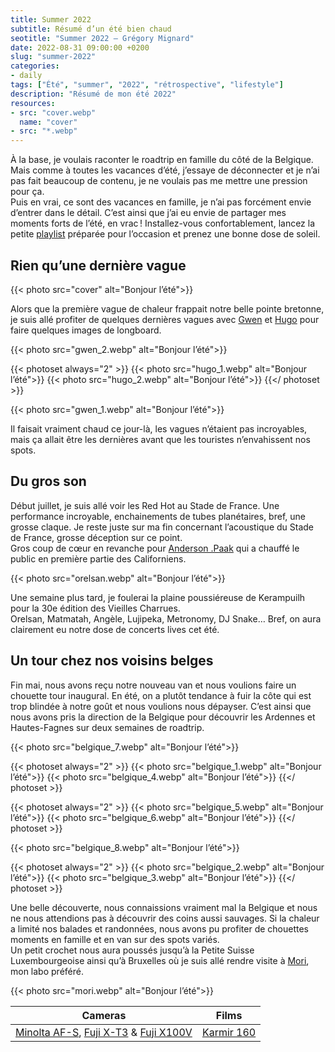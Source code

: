 ```yaml
---
title: Summer 2022
subtitle: Résumé d’un été bien chaud
seotitle: "Summer 2022 — Grégory Mignard"
date: 2022-08-31 09:00:00 +0200
slug: "summer-2022"
categories:
- daily
tags: ["Été", "summer", "2022", "rétrospective", "lifestyle"]
description: "Résumé de mon été 2022"
resources:
- src: "cover.webp"
  name: "cover"
- src: "*.webp"
---
```


À la base, je voulais raconter le roadtrip en famille du côté de la Belgique. Mais comme à toutes les vacances d’été, j’essaye de déconnecter et je n’ai pas fait beaucoup de contenu, je ne voulais pas me mettre une pression pour ça.  
Puis en vrai, ce sont des vacances en famille, je n’ai pas forcément envie d’entrer dans le détail. C’est ainsi que j’ai eu envie de partager mes moments forts de l’été, en vrac ! Installez-vous confortablement, lancez la petite [playlist](https://music.apple.com/fr/playlist/001-summer-twenty-two/pl.u-57YKfVA360r) préparée pour l’occasion et prenez une bonne dose de soleil.

## Rien qu’une dernière vague

{{< photo src="cover" alt="Bonjour l’été">}}

Alors que la première vague de chaleur frappait notre belle pointe bretonne, je suis allé profiter de quelques dernières vagues avec [Gwen](https://www.instagram.com/gwencristien/) et [Hugo](https://www.instagram.com/hugo_crescent/) pour faire quelques images de longboard.  

{{< photo src="gwen_2.webp" alt="Bonjour l’été">}}

{{< photoset always="2" >}}
{{< photo src="hugo_1.webp" alt="Bonjour l’été">}}
{{< photo src="hugo_2.webp" alt="Bonjour l’été">}}
{{</ photoset >}}

{{< photo src="gwen_1.webp" alt="Bonjour l’été">}}

Il faisait vraiment chaud ce jour-là, les vagues n’étaient pas incroyables, mais ça allait être les dernières avant que les touristes n’envahissent nos spots.  

## Du gros son

Début juillet, je suis allé voir les Red Hot au Stade de France. Une performance incroyable, enchainements de tubes planétaires, bref, une grosse claque. Je reste juste sur ma fin concernant l’acoustique du Stade de France, grosse déception sur ce point.  
Gros coup de cœur en revanche pour [Anderson .Paak](https://music.apple.com/fr/artist/anderson-paak/855484536) qui a chauffé le public en première partie des Californiens.

{{< photo src="orelsan.webp" alt="Bonjour l’été">}}

Une semaine plus tard, je foulerai la plaine poussiéreuse de Kerampuilh pour la 30e édition des Vieilles Charrues.  
Orelsan, Matmatah, Angèle, Lujipeka, Metronomy, DJ Snake… Bref, on aura clairement eu notre dose de concerts lives cet été.

## Un tour chez nos voisins belges

Fin mai, nous avons reçu notre nouveau van et nous voulions faire un chouette tour inaugural. En été, on a plutôt tendance à fuir la côte qui est trop blindée à notre goût et nous voulions nous dépayser. C’est ainsi que nous avons pris la direction de la Belgique pour découvrir les Ardennes et Hautes-Fagnes sur deux semaines de roadtrip.  

{{< photo src="belgique_7.webp" alt="Bonjour l’été">}}

{{< photoset always="2" >}}
{{< photo src="belgique_1.webp" alt="Bonjour l’été">}}
{{< photo src="belgique_4.webp" alt="Bonjour l’été">}}
{{</ photoset >}}

{{< photoset always="2" >}}
{{< photo src="belgique_5.webp" alt="Bonjour l’été">}}
{{< photo src="belgique_6.webp" alt="Bonjour l’été">}}
{{</ photoset >}}

{{< photo src="belgique_8.webp" alt="Bonjour l’été">}}

{{< photoset always="2" >}}
{{< photo src="belgique_2.webp" alt="Bonjour l’été">}}
{{< photo src="belgique_3.webp" alt="Bonjour l’été">}}
{{</ photoset >}}

Une belle découverte, nous connaissions vraiment mal la Belgique et nous ne nous attendions pas à découvrir des coins aussi sauvages. Si la chaleur a limité nos balades et randonnées, nous avons pu profiter de chouettes moments en famille et en van sur des spots variés.  
Un petit crochet nous aura poussés jusqu’à la Petite Suisse Luxembourgeoise ainsi qu’à Bruxelles où je suis allé rendre visite à [Mori](https://fr.morifilmlab.com), mon labo préféré.

{{< photo src="mori.webp" alt="Bonjour l’été">}}

| Cameras | Films |
|:-------:|:------:|
| [Minolta AF-S](https://gregorymignard.com/minolta-af-s/), [Fuji X-T3](https://www.digit-photo.com/FUJI-X-T3-Boitier-Nu-Noir-rFUJIXT3BK.html?dpa_id=23) & [Fuji X100V](https://gregorymignard.com/fujifilm-x100v/) | [Karmir 160](https://fr.morifilmlab.com/products/kamir-160-35mm-film) |
